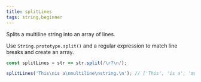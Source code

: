 ```yaml
---
title: splitLines
tags: string,beginner
---
```


Splits a multiline string into an array of lines.

Use `String.prototype.split()` and a regular expression to match line breaks and create an array.

```js
const splitLines = str => str.split(/\r?\n/);
```

```js
splitLines('This\nis a\nmultiline\nstring.\n'); // ['This', 'is a', 'multiline', 'string.' , '']
```